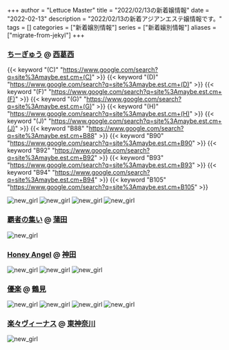 +++
author = "Lettuce Master"
title = "2022/02/13の新着嬢情報"
date = "2022-02-13"
description = "2022/02/13の新着アジアンエステ嬢情報です。"
tags = []
categories = ["新着嬢別情報"]
series = ["新着嬢別情報"]
aliases = ["migrate-from-jekyl"]
+++
### [ちーぎゅう](https://maybe.est.cm/) @ [西葛西](/post/nishikasai)
{{< keyword "(C)" "https://www.google.com/search?q=site%3Amaybe.est.cm+(C)" >}} {{< keyword "(D)" "https://www.google.com/search?q=site%3Amaybe.est.cm+(D)" >}} {{< keyword "(F)" "https://www.google.com/search?q=site%3Amaybe.est.cm+(F)" >}} {{< keyword "(G)" "https://www.google.com/search?q=site%3Amaybe.est.cm+(G)" >}} {{< keyword "(H)" "https://www.google.com/search?q=site%3Amaybe.est.cm+(H)" >}} {{< keyword "(J)" "https://www.google.com/search?q=site%3Amaybe.est.cm+(J)" >}} {{< keyword "B88" "https://www.google.com/search?q=site%3Amaybe.est.cm+B88" >}} {{< keyword "B90" "https://www.google.com/search?q=site%3Amaybe.est.cm+B90" >}} {{< keyword "B92" "https://www.google.com/search?q=site%3Amaybe.est.cm+B92" >}} {{< keyword "B93" "https://www.google.com/search?q=site%3Amaybe.est.cm+B93" >}} {{< keyword "B94" "https://www.google.com/search?q=site%3Amaybe.est.cm+B94" >}} {{< keyword "B105" "https://www.google.com/search?q=site%3Amaybe.est.cm+B105" >}} 

![new_girl](https://maybe.est.cm/photos/sites/60/2021/12/2021121313181352.jpg_340X450.jpg)
![new_girl](https://maybe.est.cm/photos/sites/60/2021/12/2021121919051645.jpg_340X450.jpg)
![new_girl](https://maybe.est.cm/photos/sites/60/2021/12/202112201353224.jpg_340X450.jpg)
![new_girl](https://maybe.est.cm/photos/sites/60/2022/01/2022011311490030.jpg_340X450.jpg)
### [覇者の集い](https://hasyanotsudoi.jpn.cm/) @ [蒲田](/post/kamata)


![new_girl](https://hasyanotsudoi.jpn.cm/photos/202202/2022021221592135.jpeg)
### [Honey Angel](https://honey-angel.tyo.cm/) @ [神田](/post/kanda)


![new_girl](https://honey-angel.tyo.cm/photos/sites/102/2022/02/2022021310465718.jpg_300X453.jpg)
![new_girl](https://honey-angel.tyo.cm/photos/sites/102/2022/02/2022021310465993.jpg_300X453.jpg)
![new_girl](https://honey-angel.tyo.cm/photos/sites/102/2022/02/2022021310470171.jpg_300X453.jpg)
### [優楽](https://tksakura.xyz/) @ [鶴見](/post/tsurumi)


![new_girl](https://tksakura.xyz/_src/63000654/15576082251195.jpg)
![new_girl](https://tksakura.xyz/_src/63000656/15576082251195.jpg)
![new_girl](https://tksakura.xyz/_src/63000657/15576082251195.jpg)
![new_girl](https://tksakura.xyz/_src/63538790/15576082251195.jpg)
### [楽々ヴィーナス](http://www.rakuraku-venus.xyz/) @ [東神奈川](/post/higashikanagawa)


![new_girl](https://i.imgur.com/7gClrKq.jpeg)
